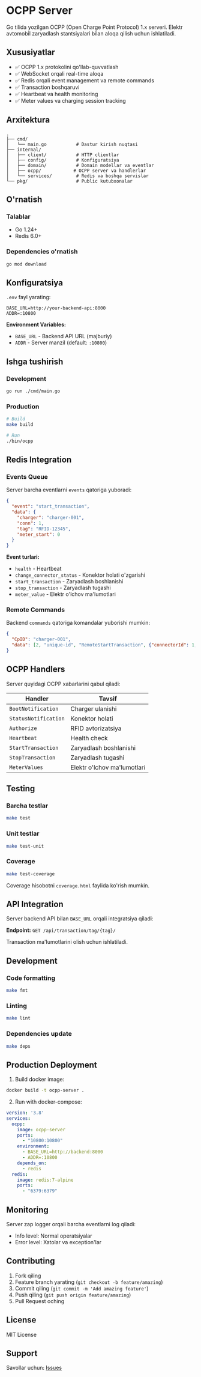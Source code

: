 # OCPP Server

Go tilida yozilgan OCPP (Open Charge Point Protocol) 1.x serveri. Elektr avtomobil zaryadlash stantsiyalari bilan aloqa qilish uchun ishlatiladi.

## Xususiyatlar

- ✅ OCPP 1.x protokolini qo'llab-quvvatlash
- ✅ WebSocket orqali real-time aloqa
- ✅ Redis orqali event management va remote commands
- ✅ Transaction boshqaruvi
- ✅ Heartbeat va health monitoring
- ✅ Meter values va charging session tracking

## Arxitektura

```
.
├── cmd/
│   └── main.go           # Dastur kirish nuqtasi
├── internal/
│   ├── client/           # HTTP clientlar
│   ├── config/           # Konfiguratsiya
│   ├── domain/           # Domain modellar va eventlar
│   ├── ocpp/            # OCPP server va handlerlar
│   └── services/         # Redis va boshqa servislar
└── pkg/                  # Public kutubxonalar
```

## O'rnatish

### Talablar

- Go 1.24+
- Redis 6.0+

### Dependencies o'rnatish

```bash
go mod download
```

## Konfiguratsiya

`.env` fayl yarating:

```env
BASE_URL=http://your-backend-api:8000
ADDR=:10800
```

**Environment Variables:**

- `BASE_URL` - Backend API URL (majburiy)
- `ADDR` - Server manzil (default: `:10800`)

## Ishga tushirish

### Development

```bash
go run ./cmd/main.go
```

### Production

```bash
# Build
make build

# Run
./bin/ocpp
```

## Redis Integration

### Events Queue

Server barcha eventlarni `events` qatoriga yuboradi:

```json
{
  "event": "start_transaction",
  "data": {
    "charger": "charger-001",
    "conn": 1,
    "tag": "RFID-12345",
    "meter_start": 0
  }
}
```

**Event turlari:**

- `health` - Heartbeat
- `change_connector_status` - Konektor holati o'zgarishi
- `start_transaction` - Zaryadlash boshlanishi
- `stop_transaction` - Zaryadlash tugashi
- `meter_value` - Elektr o'lchov ma'lumotlari

### Remote Commands

Backend `commands` qatoriga komandalar yuborishi mumkin:

```json
{
  "CpID": "charger-001",
  "data": [2, "unique-id", "RemoteStartTransaction", {"connectorId": 1, "idTag": "RFID-12345"}]
}
```

## OCPP Handlers

Server quyidagi OCPP xabarlarini qabul qiladi:

| Handler | Tavsif |
|---------|--------|
| `BootNotification` | Charger ulanishi |
| `StatusNotification` | Konektor holati |
| `Authorize` | RFID avtorizatsiya |
| `Heartbeat` | Health check |
| `StartTransaction` | Zaryadlash boshlanishi |
| `StopTransaction` | Zaryadlash tugashi |
| `MeterValues` | Elektr o'lchov ma'lumotlari |

## Testing

### Barcha testlar

```bash
make test
```

### Unit testlar

```bash
make test-unit
```

### Coverage

```bash
make test-coverage
```

Coverage hisobotni `coverage.html` faylida ko'rish mumkin.

## API Integration

Server backend API bilan `BASE_URL` orqali integratsiya qiladi:

**Endpoint:** `GET /api/transaction/tag/{tag}/`

Transaction ma'lumotlarini olish uchun ishlatiladi.

## Development

### Code formatting

```bash
make fmt
```

### Linting

```bash
make lint
```

### Dependencies update

```bash
make deps
```

## Production Deployment

1. Build docker image:
```bash
docker build -t ocpp-server .
```

2. Run with docker-compose:
```yaml
version: '3.8'
services:
  ocpp:
    image: ocpp-server
    ports:
      - "10800:10800"
    environment:
      - BASE_URL=http://backend:8000
      - ADDR=:10800
    depends_on:
      - redis
  redis:
    image: redis:7-alpine
    ports:
      - "6379:6379"
```

## Monitoring

Server zap logger orqali barcha eventlarni log qiladi:

- Info level: Normal operatsiyalar
- Error level: Xatolar va exception'lar

## Contributing

1. Fork qiling
2. Feature branch yarating (`git checkout -b feature/amazing`)
3. Commit qiling (`git commit -m 'Add amazing feature'`)
4. Push qiling (`git push origin feature/amazing`)
5. Pull Request oching

## License

MIT License

## Support

Savollar uchun: [Issues](https://github.com/JscorpTech/ocpp/issues)
